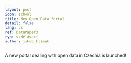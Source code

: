 ```yaml
---
layout: post
icon: school
title: New Open Data Portal
detail: false
lang: cs
ref: DataPaper3
typ: vzdělávací
author: jakub_klímek
---
```


A new portal dealing with open data in Czechia is launched!
